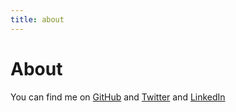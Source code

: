 ```yaml
---
title: about
---
```


# About

You can find me on [GitHub](https://github.com/john-b-rush)
and [Twitter](https://twitter.com/john_b_rush)
and [LinkedIn](https://www.linkedin.com/in/john-b-rush/)
